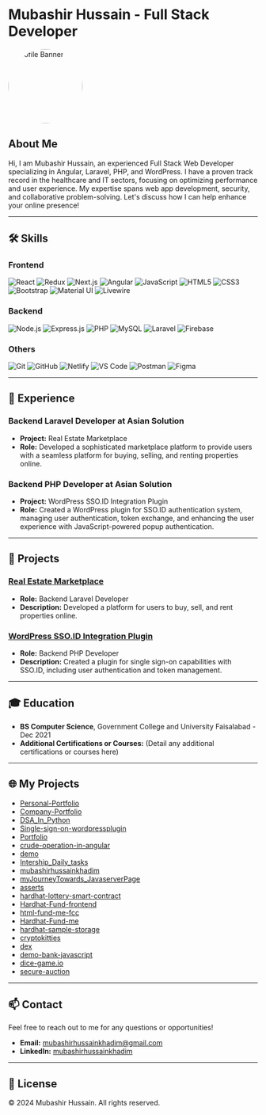 # Mubashir Hussain - Full Stack Developer

<img src="https://mubashirhussain.netlify.app/static/media/profile.4bfa714456720f77f5ca.jpg" alt="Profile Banner" width="150" style="border-radius: 50%;">

## About Me

Hi, I am Mubashir Hussain, an experienced Full Stack Web Developer specializing in Angular, Laravel, PHP, and WordPress. I have a proven track record in the healthcare and IT sectors, focusing on optimizing performance and user experience. My expertise spans web app development, security, and collaborative problem-solving. Let's discuss how I can help enhance your online presence!

---

## 🛠 Skills

### Frontend
![React](https://img.shields.io/badge/-React-61DAFB?style=flat-square&logo=react&logoColor=white)
![Redux](https://img.shields.io/badge/-Redux-764ABC?style=flat-square&logo=redux&logoColor=white)
![Next.js](https://img.shields.io/badge/-Next.js-000000?style=flat-square&logo=nextdotjs&logoColor=white)
![Angular](https://img.shields.io/badge/-Angular-DD0031?style=flat-square&logo=angular&logoColor=white)
![JavaScript](https://img.shields.io/badge/-JavaScript-F7DF1E?style=flat-square&logo=javascript&logoColor=black)
![HTML5](https://img.shields.io/badge/-HTML5-E34F26?style=flat-square&logo=html5&logoColor=white)
![CSS3](https://img.shields.io/badge/-CSS3-1572B6?style=flat-square&logo=css3)
![Bootstrap](https://img.shields.io/badge/-Bootstrap-563D7C?style=flat-square&logo=bootstrap)
![Material UI](https://img.shields.io/badge/-Material%20UI-0081CB?style=flat-square&logo=material-ui)
![Livewire](https://img.shields.io/badge/-Livewire-4E56A6?style=flat-square&logo=livewire)

### Backend
![Node.js](https://img.shields.io/badge/-Node.js-339933?style=flat-square&logo=nodedotjs&logoColor=white)
![Express.js](https://img.shields.io/badge/-Express.js-000000?style=flat-square&logo=express&logoColor=white)
![PHP](https://img.shields.io/badge/-PHP-777BB4?style=flat-square&logo=php&logoColor=white)
![MySQL](https://img.shields.io/badge/-MySQL-4479A1?style=flat-square&logo=mysql&logoColor=white)
![Laravel](https://img.shields.io/badge/-Laravel-FF2D20?style=flat-square&logo=laravel&logoColor=white)
![Firebase](https://img.shields.io/badge/-Firebase-FFCA28?style=flat-square&logo=firebase&logoColor=black)

### Others
![Git](https://img.shields.io/badge/-Git-F05032?style=flat-square&logo=git&logoColor=white)
![GitHub](https://img.shields.io/badge/-GitHub-181717?style=flat-square&logo=github)
![Netlify](https://img.shields.io/badge/-Netlify-00C7B7?style=flat-square&logo=netlify&logoColor=white)
![VS Code](https://img.shields.io/badge/-VS%20Code-007ACC?style=flat-square&logo=visual-studio-code&logoColor=white)
![Postman](https://img.shields.io/badge/-Postman-FF6C37?style=flat-square&logo=postman&logoColor=white)
![Figma](https://img.shields.io/badge/-Figma-F24E1E?style=flat-square&logo=figma&logoColor=white)

---

## 🏢 Experience

### Backend Laravel Developer at Asian Solution
- **Project:** Real Estate Marketplace  
- **Role:** Developed a sophisticated marketplace platform to provide users with a seamless platform for buying, selling, and renting properties online.

### Backend PHP Developer at Asian Solution
- **Project:** WordPress SSO.ID Integration Plugin  
- **Role:** Created a WordPress plugin for SSO.ID authentication system, managing user authentication, token exchange, and enhancing the user experience with JavaScript-powered popup authentication.

---

## 🚀 Projects

### [Real Estate Marketplace](#)
- **Role:** Backend Laravel Developer  
- **Description:** Developed a platform for users to buy, sell, and rent properties online.

### [WordPress SSO.ID Integration Plugin](#)
- **Role:** Backend PHP Developer  
- **Description:** Created a plugin for single sign-on capabilities with SSO.ID, including user authentication and token management.

---

## 🎓 Education

- **BS Computer Science**, Government College and University Faisalabad - Dec 2021
- **Additional Certifications or Courses:** (Detail any additional certifications or courses here)

---

## 🌐 My Projects

- [Personal-Portfolio](https://github.com/mubashirhussainkhadim/Personal-Portfolio)
- [Company-Portfolio](https://github.com/mubashirhussainkhadim/Company-Portfolio)
- [DSA_In_Python](https://github.com/mubashirhussainkhadim/DSA_In_Python)
- [Single-sign-on-wordpressplugin](https://github.com/mubashirhussainkhadim/Single-sign-on-wordpressplugin)
- [Portfolio](https://github.com/mubashirhussainkhadim/Portfolio)
- [crude-operation-in-angular](https://github.com/mubashirhussainkhadim/crude-operation-in-angular)
- [demo](https://github.com/mubashirhussainkhadim/demo)
- [Intership_Daily_tasks](https://github.com/mubashirhussainkhadim/Intership_Daily_tasks)
- [mubashirhussainkhadim](https://github.com/mubashirhussainkhadim/mubashirhussainkhadim)
- [myJourneyTowards_JavaserverPage](https://github.com/mubashirhussainkhadim/myJourneyTowards_JavaserverPage)
- [asserts](https://github.com/mubashirhussainkhadim/asserts)
- [hardhat-lottery-smart-contract](https://github.com/mubashirhussainkhadim/hardhat-lottery-smart-contract)
- [Hardhat-Fund-frontend](https://mubashirhussainkhadim.github.io/Hardhat-Fund-frontend/)
- [html-fund-me-fcc](https://mubashirhussainkhadim.github.io/html-fund-me-fcc/)
- [Hardhat-Fund-me](https://github.com/mubashirhussainkhadim/Hardhat-Fund-me)
- [hardhat-sample-storage](https://github.com/mubashirhussainkhadim/hardhat-sample-storage)
- [cryptokitties](https://github.com/mubashirhussainkhadim/cryptokitties)
- [dex](https://github.com/mubashirhussainkhadim/dex)
- [demo-bank-javascript](https://github.com/mubashirhussainkhadim/demo-bank-javascript)
- [dice-game.io](https://mubashirhussainkhadim.github.io/dice-game.io/)
- [secure-auction](https://github.com/mubashirhussainkhadim/secure-auction)

---

## 📫 Contact

Feel free to reach out to me for any questions or opportunities!

- **Email:** [mubashirhussainkhadim@gmail.com](mailto:mubashirhussainkhadim@gmail.com)
- **LinkedIn:** [mubashirhussainkhadim](https://linkedin.com/in/mubashirhussainkhadim)

---

## 📝 License

© 2024 Mubashir Hussain. All rights reserved.
